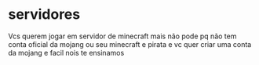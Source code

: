 # servidores
Vcs querem jogar em servidor de minecraft mais não pode pq não tem conta oficial da mojang ou seu minecraft e pirata e vc quer criar uma conta da mojang e facil nois te ensinamos

